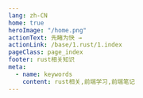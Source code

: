 ```yaml
---
lang: zh-CN
home: true
heroImage: "/home.png"
actionText: 先睹为快 →
actionLink: /base/1.rust/1.index
pageClass: page_index
footer: rust相关知识
meta:
  - name: keywords
    content: rust相关,前端学习,前端笔记
---
```


<template>
  <div class="cont">
    <div id="large-header" class="large-header"></div>
    <div class="features">
      <div class="feature">
        <h2><a href="/web-vue/base/engine/1.index.html">基础知识</a></h2> 
        <p>掌握创建一个项目所需的工具、环境、配置、技术选型、场景应用、技巧、优化、部署等常见流程</p>
      </div>
      <div class="feature">
        <h2><a href="/web-vue/base/project/1.index.html">高级知识</a></h2> 
        <p>掌握一般项目中的配置、包管理、登录、权限、测试、监控、国际化、服务端渲染、富文本、上传下载等常见功能</p>
      </div>
    </div>
  </div>
</template>
